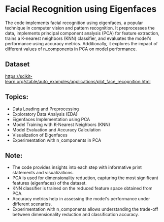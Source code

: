 # Facial Recognition using Eigenfaces


The code implements facial recognition using eigenfaces, a popular technique in computer vision and pattern recognition. It preprocesses the data, implements principal component analysis (PCA) for feature extraction, trains a K-nearest neighbors (KNN) classifier, and evaluates the model's performance using accuracy metrics. Additionally, it explores the impact of different values of n_components in PCA on model performance.

## Dataset
https://scikit-learn.org/stable/auto_examples/applications/plot_face_recognition.html

## Topics:

- Data Loading and Preprocessing
- Exploratory Data Analysis (EDA)
- Eigenfaces Implementation using PCA
- Model Training with K-Nearest Neighbors (KNN)
- Model Evaluation and Accuracy Calculation
- Visualization of Eigenfaces
- Experimentation with n_components in PCA
  
## Note:

- The code provides insights into each step with informative print statements and visualizations.
- PCA is used for dimensionality reduction, capturing the most significant features (eigenfaces) of the dataset.
- KNN classifier is trained on the reduced feature space obtained from PCA.
- Accuracy metrics help in assessing the model's performance under different scenarios.
- Experimentation with n_components allows understanding the trade-off between dimensionality reduction and classification accuracy.




